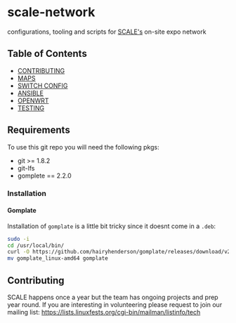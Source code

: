 # scale-network
configurations, tooling and scripts for [SCALE's](https://www.socallinuxexpo.org/) on-site expo network

## Table of Contents
* [CONTRIBUTING](./CONTRIBUTING.md)
* [MAPS](./MAPS.md)
* [SWITCH CONFIG](./switch-configuration/README.md)
* [ANSIBLE](./ansible/README.md)
* [OPENWRT](./openwrt/README.md)
* [TESTING](./tests/serverspec/README.md)

## Requirements
To use this git repo you will need the following pkgs:
  - git >= 1.8.2
  - git-lfs
  - gomplete == 2.2.0

### Installation
#### Gomplate
Installation of `gomplate` is a little bit tricky since it doesnt come in a `.deb`:
```bash
sudo -i
cd /usr/local/bin/
curl -O https://github.com/hairyhenderson/gomplate/releases/download/v2.2.0/gomplate_linux-amd64 -L
mv gomplate_linux-amd64 gomplate
```
 
## Contributing
SCALE happens once a year but the team has ongoing projects and prep year round.
If you are interesting in volunteering please request to join our mailing list:
https://lists.linuxfests.org/cgi-bin/mailman/listinfo/tech
